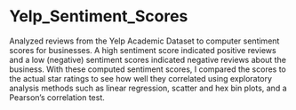 # Yelp_Sentiment_Scores
Analyzed reviews from the Yelp Academic Dataset to computer sentiment scores for  businesses. 
A high sentiment score indicated positive reviews and a low (negative) sentiment scores indicated negative reviews about the business. 
With these computed sentiment scores, I compared the scores to the actual star ratings to see how well they correlated using exploratory analysis methods such as linear regression, scatter and hex bin plots, and a Pearson’s correlation test.
